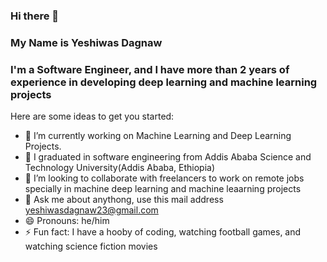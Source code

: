 ### Hi there 👋
### My Name is Yeshiwas Dagnaw
### I'm a Software Engineer, and I have more than 2 years of experience in developing deep learning and machine learning projects 

Here are some ideas to get you started:

- 🔭 I’m currently working on Machine Learning and Deep Learning Projects.
- 🌱 I graduated in software engineering from Addis Ababa Science and Technology University(Addis Ababa, Ethiopia)
- 👯 I’m looking to collaborate with freelancers to work on remote jobs specially in machine deep learning and machine leaarning projects
- 💬 Ask me about anythong, use this mail address <a> yeshiwasdagnaw23@gmail.com </a>
- 😄 Pronouns: he/him
- ⚡ Fun fact: I have a hooby of coding, watching football games, and watching science fiction movies

